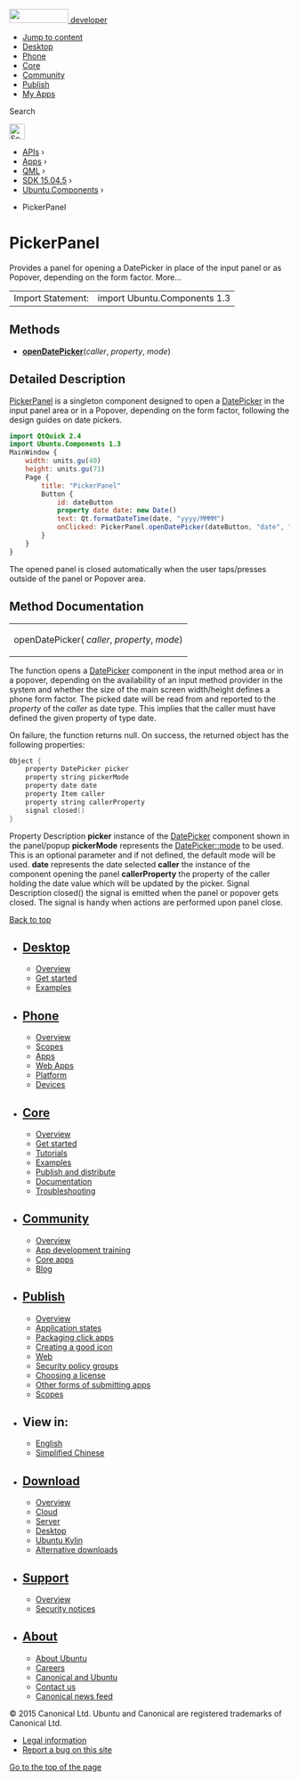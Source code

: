 <a href="https://developer.ubuntu.com/" class="logo-ubuntu"><img src="https://developer.ubuntu.com/assets/sites/ubuntu/latest/u/img/logos/logo-ubuntu-orange.svg" width="106" height="25" /> <span>developer</span></a>

-   [Jump to content](index.html#main-content)
-   [Desktop](https://developer.ubuntu.com/en/desktop/)
-   [Phone](https://developer.ubuntu.com/en/phone/)
-   [Core](https://developer.ubuntu.com/core)
-   [Community](https://developer.ubuntu.com/en/community/)
-   [Publish](https://developer.ubuntu.com/en/publish/)
-   [My Apps](https://myapps.developer.ubuntu.com/)

Search

<img src="https://developer.ubuntu.com/assets/sites/ubuntu/latest/u/img/search-white.svg" alt="Search" height="28" />

-   [APIs](../../../../index.html) ›
-   [Apps](../../../index.html) ›
-   [QML](../../index.html) ›
-   [SDK 15.04.5](../index.html) ›
-   [Ubuntu.Components](../Ubuntu.Components/index.html) ›

<!-- -->

-   PickerPanel

PickerPanel
===========

<span class="subtitle"></span>
Provides a panel for opening a DatePicker in place of the input panel or as Popover, depending on the form factor. More...

|                   |                              |
|-------------------|------------------------------|
| Import Statement: | import Ubuntu.Components 1.3 |

<span id="methods"></span>
Methods
-------

-   ****[openDatePicker](index.html#openDatePicker-method)****(*caller*, *property*, *mode*)

<span id="details"></span>
Detailed Description
--------------------

[PickerPanel](index.html) is a singleton component designed to open a [DatePicker](../Ubuntu.Components.Pickers.DatePicker/index.html) in the input panel area or in a Popover, depending on the form factor, following the design guides on date pickers.

``` qml
import QtQuick 2.4
import Ubuntu.Components 1.3
MainWindow {
    width: units.gu(40)
    height: units.gu(71)
    Page {
        title: "PickerPanel"
        Button {
            id: dateButton
            property date date: new Date()
            text: Qt.formatDateTime(date, "yyyy/MMMM")
            onClicked: PickerPanel.openDatePicker(dateButton, "date", "Years|Months")
        }
    }
}
```

The opened panel is closed automatically when the user taps/presses outside of the panel or Popover area.

Method Documentation
--------------------

<table>
<colgroup>
<col width="100%" />
</colgroup>
<tbody>
<tr class="odd">
<td><p><span id="openDatePicker-method"></span><span class="name">openDatePicker</span>( <em>caller</em>, <em>property</em>, <em>mode</em>)</p></td>
</tr>
</tbody>
</table>

The function opens a [DatePicker](../Ubuntu.Components.Pickers.DatePicker/index.html) component in the input method area or in a popover, depending on the availability of an input method provider in the system and whether the size of the main screen width/height defines a phone form factor. The picked date will be read from and reported to the *property* of the *caller* as date type. This implies that the caller must have defined the given property of type date.

On failure, the function returns null. On success, the returned object has the following properties:

``` cpp
Object {
    property DatePicker picker
    property string pickerMode
    property date date
    property Item caller
    property string callerProperty
    signal closed()
}
```

Property
Description
**picker**
instance of the [DatePicker](../Ubuntu.Components.Pickers.DatePicker/index.html) component shown in the panel/popup
**pickerMode**
represents the [DatePicker::mode](../Ubuntu.Components.Pickers.DatePicker/index.html#mode-prop) to be used. This is an optional parameter and if not defined, the default mode will be used.
**date**
represents the date selected
**caller**
the instance of the component opening the panel
**callerProperty**
the property of the caller holding the date value which will be updated by the picker.
Signal
Description
closed()
the signal is emitted when the panel or popover gets closed. The signal is handy when actions are performed upon panel close.

[Back to top](index.html#)

-   [Desktop](https://developer.ubuntu.com/en/desktop/)
    ---------------------------------------------------

    -   [Overview](https://developer.ubuntu.com/en/desktop/)
    -   [Get started](http://snapcraft.io/?utm_source=developer.ubuntu.com&utm_medium=devportal&utm_term=snaps%20snapcraft%20desktop&utm_content=menu&utm_campaign=duc_snappers)
    -   [Examples](https://github.com/ubuntu/snappy-playpen)

-   [Phone](https://developer.ubuntu.com/en/phone/)
    -----------------------------------------------

    -   [Overview](https://developer.ubuntu.com/en/phone/)
    -   [Scopes](https://developer.ubuntu.com/en/phone/scopes/)
    -   [Apps](https://developer.ubuntu.com/en/phone/apps/)
    -   [Web Apps](https://developer.ubuntu.com/en/phone/web/)
    -   [Platform](https://developer.ubuntu.com/en/phone/platform/)
    -   [Devices](https://developer.ubuntu.com/en/phone/devices/)

-   [Core](https://developer.ubuntu.com/core)
    -----------------------------------------

    -   [Overview](https://developer.ubuntu.com/core)
    -   [Get started](https://developer.ubuntu.com/core/get-started)
    -   [Tutorials](https://developer.ubuntu.com/core/tutorials)
    -   [Examples](https://developer.ubuntu.com/core/examples)
    -   [Publish and distribute](https://developer.ubuntu.com/core/publish-and-distribute)
    -   [Documentation](https://developer.ubuntu.com/core/documentation)
    -   [Troubleshooting](https://developer.ubuntu.com/core/troubleshooting)

-   [Community](https://developer.ubuntu.com/en/community/)
    -------------------------------------------------------

    -   [Overview](https://developer.ubuntu.com/en/community/)
    -   [App development training](https://developer.ubuntu.com/en/community/training/)
    -   [Core apps](https://developer.ubuntu.com/en/community/core-apps/)
    -   [Blog](https://developer.ubuntu.com/en/community/blog/)

-   [Publish](https://developer.ubuntu.com/en/publish/)
    ---------------------------------------------------

    -   [Overview](https://developer.ubuntu.com/en/publish/)
    -   [Application states](https://developer.ubuntu.com/en/publish/application-states/)
    -   [Packaging click apps](https://developer.ubuntu.com/en/publish/packaging-click-apps/)
    -   [Creating a good icon](https://developer.ubuntu.com/en/publish/creating-a-good-icon/)
    -   [Web](https://developer.ubuntu.com/en/publish/web/)
    -   [Security policy groups](https://developer.ubuntu.com/en/publish/security-policy-groups/)
    -   [Choosing a license](https://developer.ubuntu.com/en/publish/choosing-a-license/)
    -   [Other forms of submitting apps](https://developer.ubuntu.com/en/publish/other-forms-of-submitting-apps/)
    -   [Scopes](https://developer.ubuntu.com/en/publish/scopes/)

-   View in:
    --------

    -   [English](index.html "Change to language: English")
    -   [Simplified Chinese](index.html "Change to language: Simplified Chinese")

-   [Download](http://ubuntu.com/download/)
    ---------------------------------------

    -   [Overview](http://ubuntu.com/download)
    -   [Cloud](http://ubuntu.com/download/cloud)
    -   [Server](http://ubuntu.com/download/server)
    -   [Desktop](http://ubuntu.com/download/desktop)
    -   [Ubuntu Kylin](http://ubuntu.com/download/ubuntu-kylin)
    -   [Alternative downloads](http://ubuntu.com/download/alternative-downloads)

-   [Support](http://ubuntu.com/support/)
    -------------------------------------

    -   [Overview](http://ubuntu.com/support)
    -   [Security notices](http://www.ubuntu.com/usn/)

-   [About](http://ubuntu.com/about/)
    ---------------------------------

    -   [About Ubuntu](http://ubuntu.com/about/about-ubuntu)
    -   [Careers](http://www.canonical.com/careers)
    -   [Canonical and Ubuntu](http://ubuntu.com/about/canonical-and-ubuntu)
    -   [Contact us](http://ubuntu.com/about/contact-us)
    -   [Canonical news feed](http://insights.ubuntu.com/feed/)

© 2015 Canonical Ltd. Ubuntu and Canonical are registered trademarks of Canonical Ltd.

-   [Legal information](http://www.ubuntu.com/legal)
-   [Report a bug on this site](https://bugs.launchpad.net/developer-ubuntu-com/)

<span class="accessibility-aid">[Go to the top of the page](index.html#)</span>
